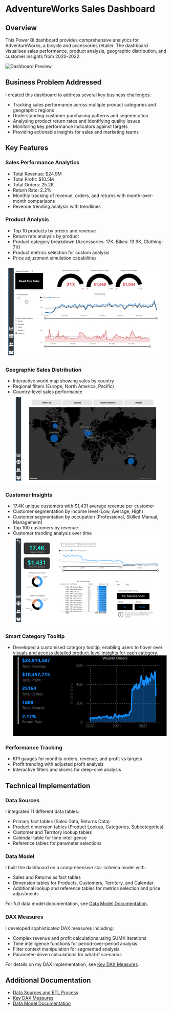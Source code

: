 # AdventureWorks Sales Dashboard

## Overview
This Power BI dashboard provides comprehensive analytics for AdventureWorks, a bicycle and accessories retailer. The dashboard visualises sales performance, product analysis, geographic distribution, and customer insights from 2020-2022.

![Dashboard Preview](./screenshots/Exec_dashboard.png)

## Business Problem Addressed
I created this dashboard to address several key business challenges:
- Tracking sales performance across multiple product categories and geographic regions
- Understanding customer purchasing patterns and segmentation
- Analysing product return rates and identifying quality issues
- Monitoring key performance indicators against targets
- Providing actionable insights for sales and marketing teams

## Key Features

### Sales Performance Analytics
- Total Revenue: $24.9M
- Total Profit: $10.5M
- Total Orders: 25.2K
- Return Rate: 2.2%
- Monthly tracking of revenue, orders, and returns with month-over-month comparisons
- Revenue trending analysis with trendlines

### Product Analysis
- Top 10 products by orders and revenue
- Return rate analysis by product
- Product category breakdown (Accessories: 17K, Bikes: 13.9K, Clothing: 7K)
- Product metrics selection for custom analysis
- Price adjustment simulation capabilities
  
![Product Analysis](./screenshots/Product_detail.png)

### Geographic Sales Distribution
- Interactive world map showing sales by country
- Regional filters (Europe, North America, Pacific)
- Country-level sales performance
![Geographic Sales Distribution](./screenshots/Map_view.png)

### Customer Insights
- 17.4K unique customers with $1,431 average revenue per customer
- Customer segmentation by income level (Low, Average, High)
- Customer segmentation by occupation (Professional, Skilled Manual, Management)
- Top 100 customers by revenue
- Customer trending analysis over time
![Customer Insights](./screenshots/Customer_detail.png)

### Smart Category Tooltip
- Developed a customised category tooltip, enabling users to hover over visuals and access detailed product-level insights for each category.
![Customised Category Tooltip](./screenshots/Customised_category_tooltip.png)

### Performance Tracking
- KPI gauges for monthly orders, revenue, and profit vs targets
- Profit trending with adjusted profit analysis
- Interactive filters and slicers for deep-dive analysis

## Technical Implementation

### Data Sources
I integrated 11 different data tables:
- Primary fact tables (Sales Data, Returns Data)
- Product dimension tables (Product Lookup, Categories, Subcategories)
- Customer and Territory lookup tables
- Calendar table for time intelligence
- Reference tables for parameter selections

### Data Model
I built the dashboard on a comprehensive star schema model with:
- Sales and Returns as fact tables
- Dimension tables for Products, Customers, Territory, and Calendar
- Additional lookup and reference tables for metrics selection and price adjustments

For full data model documentation, see [Data Model Documentation](./documentation/data-model.md).

### DAX Measures
I developed sophisticated DAX measures including:
- Complex revenue and profit calculations using SUMX iterations
- Time intelligence functions for period-over-period analysis
- Filter context manipulation for segmented analysis
- Parameter-driven calculations for what-if scenarios

For details on my DAX implementation, see [Key DAX Measures](./documentation/key-dax-measures.md).

## Additional Documentation
- [Data Sources and ETL Process](./documentation/data-sources.md)
- [Key DAX Measures](./documentation/key-dax-measures.md)
- [Data Model Documentation](./documentation/data-model.md)
